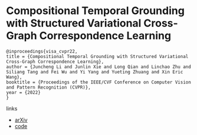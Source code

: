 # Compositional Temporal Grounding with Structured Variational Cross-Graph Correspondence Learning

```
@inproceedings{visa_cvpr22,
title = {Compositional Temporal Grounding with Structured Variational Cross-Graph Correspondence Learning},
author = {Juncheng Li and Junlin Xie and Long Qian and Linchao Zhu and Siliang Tang and Fei Wu and Yi Yang and Yueting Zhuang and Xin Eric Wang},
booktitle = {Proceedings of the IEEE/CVF Conference on Computer Vision and Pattern Recognition (CVPR)},
year = {2022}
}
```

links
- [arXiv](https://arxiv.org/abs/2203.13049)
- [code](https://github.com/YYJMJC/Compositional-Temporal-Grounding)
